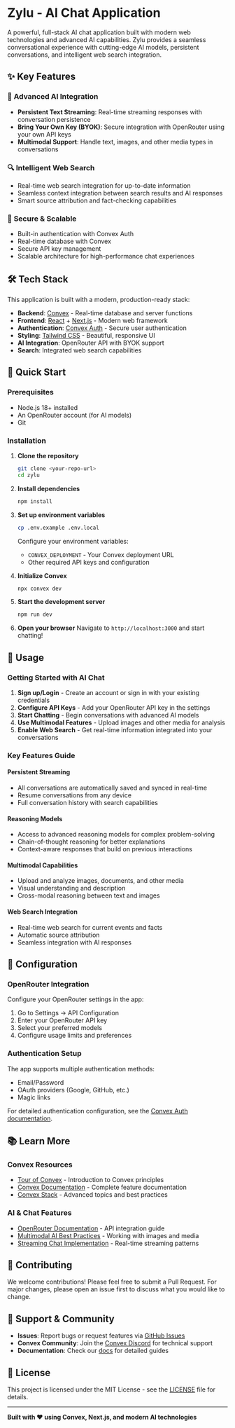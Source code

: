 # Zylu - AI Chat Application

A powerful, full-stack AI chat application built with modern web technologies and advanced AI capabilities. Zylu provides a seamless conversational experience with cutting-edge AI models, persistent conversations, and intelligent web search integration.

## ✨ Key Features

### 🤖 **Advanced AI Integration**

- **Persistent Text Streaming**: Real-time streaming responses with conversation persistence
- **Bring Your Own Key (BYOK)**: Secure integration with OpenRouter using your own API keys
- **Multimodal Support**: Handle text, images, and other media types in conversations

### 🔍 **Intelligent Web Search**

- Real-time web search integration for up-to-date information
- Seamless context integration between search results and AI responses
- Smart source attribution and fact-checking capabilities

### 🔐 **Secure & Scalable**

- Built-in authentication with Convex Auth
- Real-time database with Convex
- Secure API key management
- Scalable architecture for high-performance chat experiences

## 🛠️ Tech Stack

This application is built with a modern, production-ready stack:

- **Backend**: [Convex](https://convex.dev/) - Real-time database and server functions
- **Frontend**: [React](https://react.dev/) + [Next.js](https://nextjs.org/) - Modern web framework
- **Authentication**: [Convex Auth](https://labs.convex.dev/auth) - Secure user authentication
- **Styling**: [Tailwind CSS](https://tailwindcss.com/) - Beautiful, responsive UI
- **AI Integration**: OpenRouter API with BYOK support
- **Search**: Integrated web search capabilities

## 🚀 Quick Start

### Prerequisites

- Node.js 18+ installed
- An OpenRouter account (for AI models)
- Git

### Installation

1. **Clone the repository**

   ```bash
   git clone <your-repo-url>
   cd zylu
   ```

2. **Install dependencies**

   ```bash
   npm install
   ```

3. **Set up environment variables**

   ```bash
   cp .env.example .env.local
   ```

   Configure your environment variables:

   - `CONVEX_DEPLOYMENT` - Your Convex deployment URL
   - Other required API keys and configuration

4. **Initialize Convex**

   ```bash
   npx convex dev
   ```

5. **Start the development server**

   ```bash
   npm run dev
   ```

6. **Open your browser**
   Navigate to `http://localhost:3000` and start chatting!

## 📖 Usage

### Getting Started with AI Chat

1. **Sign up/Login** - Create an account or sign in with your existing credentials
2. **Configure API Keys** - Add your OpenRouter API key in the settings
3. **Start Chatting** - Begin conversations with advanced AI models
4. **Use Multimodal Features** - Upload images and other media for analysis
5. **Enable Web Search** - Get real-time information integrated into your conversations

### Key Features Guide

#### **Persistent Streaming**

- All conversations are automatically saved and synced in real-time
- Resume conversations from any device
- Full conversation history with search capabilities

#### **Reasoning Models**

- Access to advanced reasoning models for complex problem-solving
- Chain-of-thought reasoning for better explanations
- Context-aware responses that build on previous interactions

#### **Multimodal Capabilities**

- Upload and analyze images, documents, and other media
- Visual understanding and description
- Cross-modal reasoning between text and images

#### **Web Search Integration**

- Real-time web search for current events and facts
- Automatic source attribution
- Seamless integration with AI responses

## 🔧 Configuration

### OpenRouter Integration

Configure your OpenRouter settings in the app:

1. Go to Settings → API Configuration
2. Enter your OpenRouter API key
3. Select your preferred models
4. Configure usage limits and preferences

### Authentication Setup

The app supports multiple authentication methods:

- Email/Password
- OAuth providers (Google, GitHub, etc.)
- Magic links

For detailed authentication configuration, see the [Convex Auth documentation](https://labs.convex.dev/auth/config).

## 📚 Learn More

### Convex Resources

- [Tour of Convex](https://docs.convex.dev/get-started) - Introduction to Convex principles
- [Convex Documentation](https://docs.convex.dev/) - Complete feature documentation
- [Convex Stack](https://stack.convex.dev/) - Advanced topics and best practices

### AI & Chat Features

- [OpenRouter Documentation](https://openrouter.ai/docs) - API integration guide
- [Multimodal AI Best Practices](https://docs.openai.com/guides/vision) - Working with images and media
- [Streaming Chat Implementation](https://docs.convex.dev/functions/streaming) - Real-time streaming patterns

## 🤝 Contributing

We welcome contributions! Please feel free to submit a Pull Request. For major changes, please open an issue first to discuss what you would like to change.

## 🛟 Support & Community

- **Issues**: Report bugs or request features via [GitHub Issues](../../issues)
- **Convex Community**: Join the [Convex Discord](https://convex.dev/community) for technical support
- **Documentation**: Check our [docs](../../wiki) for detailed guides

## 📄 License

This project is licensed under the MIT License - see the [LICENSE](LICENSE) file for details.

---

**Built with ❤️ using Convex, Next.js, and modern AI technologies**
